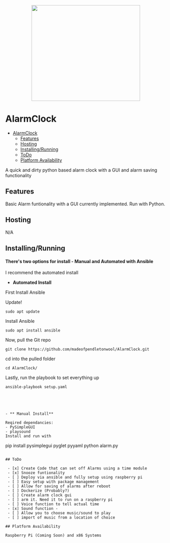 <p align="center">
  <img width="340" height="300" src="./images/Alarm_Clock.png">
</p>

# AlarmClock

- [AlarmClock](#AlarmClock)
  - [Features](#Features)
  - [Hosting](#Hosting)
  - [Installing/Running](#Installing/Running)
  - [ToDo](#ToDo)
  - [Platform Availability](#Platform-Availability)
      
A quick and dirty python based alarm clock with a GUI and alarm saving functionality

## Features
Basic Alarm funtionality with a GUI currently implemented. Run with Python.

## Hosting
N/A

## Installing/Running

#### There's two options for install - Manual and Automated with Ansible
I recommend the automated install

- **Automated Install**

First Install Ansible

Update!
```
sudo apt update
```
Install Ansible
```
sudo apt install ansible
```
Now, pull the Git repo
```
git clone https://github.com/madeofpendletonwool/AlarmClock.git
```
cd into the pulled folder
```
cd AlarmClock/
```
Lastly, run the playbook to set everything up
```
ansible-playbook setup.yaml





- ** Manual Install**

Reqired dependancies: 
- PySimpleGUI
- playsound
Install and run with

```
pip install pysimplegui pyglet pyyaml
python alarm.py
```

## ToDo

 - [x] Create Code that can set off Alarms using a time module
 - [x] Snooze funtionality
 - [ ] Deploy via ansible and fully setup using raspberry pi
 - [ ] Easy setup with package management
 - [ ] Allow for saving of alarms after reboot
 - [ ] Dockerize (Probably?)
 - [ ] Create alarm clock gui
 - [ ] arm it. Need it to run on a raspberry pi
 - [ ] Voice function to tell actual time
 - [x] Sound function - 
 - [ ] Allow you to choose music/sound to play
 - [ ] import of music from a location of choice 

## Platform Availability

Raspberry Pi (Coming Soon) and x86 Systems 